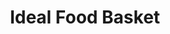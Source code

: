 ---
title: "Ideal Food Basket"
url: /brooklyn/ideal-food-basket-church-avenue-2/
shop: Supermarkt
---